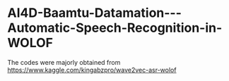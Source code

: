 # AI4D-Baamtu-Datamation---Automatic-Speech-Recognition-in-WOLOF
The codes were majorly obtained from https://www.kaggle.com/kingabzpro/wave2vec-asr-wolof
